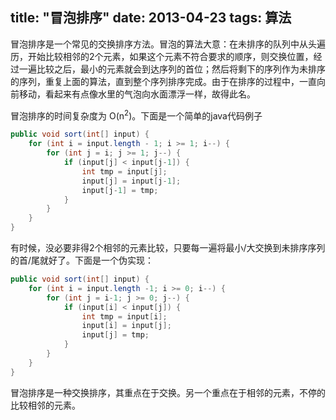 title: "冒泡排序"
date: 2013-04-23
tags: 算法
---

冒泡排序是一个常见的交换排序方法。冒泡的算法大意：在未排序的队列中从头遍历，开始比较相邻的2个元素，如果这个元素不符合要求的顺序，则交换位置，经过一遍比较之后，最小的元素就会到达序列的首位；然后将剩下的序列作为未排序的序列，重复上面的算法，直到整个序列排序完成。由于在排序的过程中，一直向前移动，看起来有点像水里的气泡向水面漂浮一样，故得此名。<!--more-->

冒泡排序的时间复杂度为 O(n<sup>2</sup>)。下面是一个简单的java代码例子

``` java
public void sort(int[] input) {
	for (int i = input.length - 1; i >= 1; i--) {
		for (int j = i; j >= 1; j--) {
			if (input[j] < input[j-1]) {
				int tmp = input[j];
				input[j] = input[j-1];
				input[j-1] = tmp;
			}
		}
	}
}
```

有时候，没必要非得2个相邻的元素比较，只要每一遍将最小/大交换到未排序序列的首/尾就好了。下面是一个伪实现：

``` java
public void sort(int[] input) {
	for (int i = input.length -1; i >= 0; i--) {
		for (int j = i-1; j >= 0; j--) {
			if (input[i] < input[j]) {
				int tmp = input[i];
				input[i] = input[j];
				input[j] = tmp;
			}
		}
	}
}
```

冒泡排序是一种交换排序，其重点在于交换。另一个重点在于相邻的元素，不停的比较相邻的元素。
